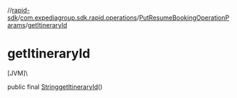 //[rapid-sdk](../../../index.md)/[com.expediagroup.sdk.rapid.operations](../index.md)/[PutResumeBookingOperationParams](index.md)/[getItineraryId](get-itinerary-id.md)

# getItineraryId

[JVM]\

public final [String](https://docs.oracle.com/javase/8/docs/api/java/lang/String.html)[getItineraryId](get-itinerary-id.md)()
